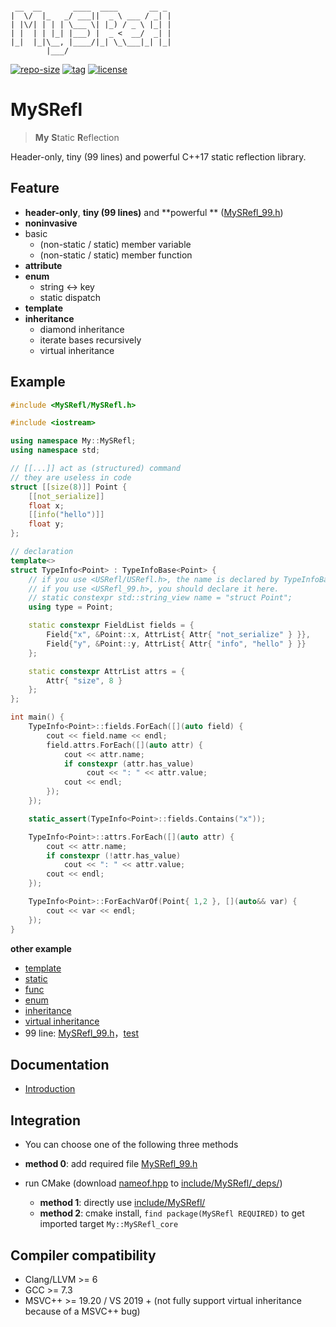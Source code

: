 ```

 __  __       ____  ____       __ _ 
|  \/  |_   _/ ___||  _ \ ___ / _| |
| |\/| | | | \___ \| |_) / _ \ |_| |
| |  | | |_| |___) |  _ <  __/  _| |
|_|  |_|\__, |____/|_| \_\___|_| |_|
        |___/                       

```

[![repo-size](https://img.shields.io/github/languages/code-size/shimakaze09/MySRefl?style=flat)](https://github.com/shimakaze09/MySRefl/archive/main.zip) [![tag](https://img.shields.io/github/v/tag/shimakaze09/MySRefl)](https://github.com/shimakaze09/MySRefl/tags) [![license](https://img.shields.io/github/license/shimakaze09/MySRefl)](LICENSE)

# MySRefl

> **My** **S**tatic **R**eflection

Header-only, tiny (99 lines) and powerful C++17 static reflection library.

## Feature

- **header-only**, **tiny (99 lines)** and **powerful
  ** ([MySRefl_99.h](include/MySRefl_99.h))
- **noninvasive**
- basic
    - (non-static / static) member variable
    - (non-static / static) member function
- **attribute**
- **enum**
    - string <-> key
    - static dispatch
- **template**
- **inheritance**
    - diamond inheritance
    - iterate bases recursively
    - virtual inheritance

## Example

```c++
#include <MySRefl/MySRefl.h>

#include <iostream>

using namespace My::MySRefl;
using namespace std;

// [[...]] act as (structured) command
// they are useless in code
struct [[size(8)]] Point {
	[[not_serialize]]
	float x;
	[[info("hello")]]
	float y;
};

// declaration
template<>
struct TypeInfo<Point> : TypeInfoBase<Point> {
	// if you use <USRefl/USRefl.h>, the name is declared by TypeInfoBase<Point>
    // if you use <USRefl_99.h>, you should declare it here.
    // static constexpr std::string_view name = "struct Point";
	using type = Point;

	static constexpr FieldList fields = {
		Field{"x", &Point::x, AttrList{ Attr{ "not_serialize" } }},
		Field{"y", &Point::y, AttrList{ Attr{ "info", "hello" } }}
	};

	static constexpr AttrList attrs = {
		Attr{ "size", 8 }
	};
};

int main() {
	TypeInfo<Point>::fields.ForEach([](auto field) {
		cout << field.name << endl;
		field.attrs.ForEach([](auto attr) {
			cout << attr.name;
			if constexpr (attr.has_value)
				 cout << ": " << attr.value;
            cout << endl;
		});
	});

	static_assert(TypeInfo<Point>::fields.Contains("x"));

	TypeInfo<Point>::attrs.ForEach([](auto attr) {
        cout << attr.name;
		if constexpr (!attr.has_value)
			cout << ": " << attr.value;
        cout << endl;
	});

	TypeInfo<Point>::ForEachVarOf(Point{ 1,2 }, [](auto&& var) {
		cout << var << endl;
	});
}
```

**other example**

- [template](src/test/01_template/main.cpp)
- [static](src/test/02_static/main.cpp)
- [func](src/test/03_func/main.cpp)
- [enum](src/test/04_enum/main.cpp)
- [inheritance](src/test/05_inheritance/main.cpp)
- [virtual inheritance](src/test/07_virtual/main.cpp)
- 99 line: [MySRefl_99.h](include/MySRefl_99.h)，[test](src/test/06_99/main.cpp)

## Documentation

- [Introduction](doc/intro.md)

## Integration

- You can choose one of the following three methods

- **method 0**: add required file [MySRefl_99.h](include/MySRefl_99.h)
- run CMake (download [nameof.hpp](https://github.com/Neargye/nameof/blob/master/include/nameof.hpp)
  to [include/MySRefl/_deps/](include/MySRefl/_deps/))
    - **method 1**: directly use [include/MySRefl/](include/MySRefl/)
    - **method 2**: cmake install, `find package(MySRefl REQUIRED)` to get imported target `My::MySRefl_core`

## Compiler compatibility

- Clang/LLVM >= 6
- GCC >= 7.3
- MSVC++ >= 19.20 / VS 2019 + (not fully support virtual inheritance because of a MSVC++ bug)